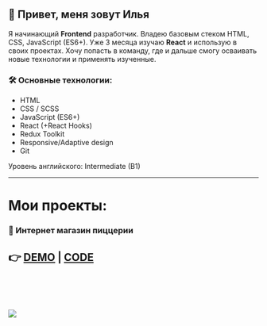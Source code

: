 ## 👋 Привет, меня зовут Илья

Я начинающий **Frontend** разработчик. Владею базовым стеком HTML, CSS, JavaScript (ES6+). Уже 3 месяца изучаю **React** и использую в своих проектах. Хочу попасть в команду, где и дальше смогу осваивать новые технологии и применять изученные.

### 🛠️ Основные технологии:
- HTML
- CSS / SCSS
- JavaScript (ES6+)
- React (+React Hooks)
- Redux Toolkit
- Responsive/Adaptive design
- Git

Уровень английского: Intermediate (B1)

---

# Мои проекты:
### 🍕 Интернет магазин пиццерии

👉 [DEMO](https://pizza-ilia-io.vercel.app/) | [CODE](https://github.com/ilia-io/pizza)
---

<br><br><br><br>
<a href="https://www.codewars.com/users/ilia-io"><img src="https://www.codewars.com/users/ilia-io/badges/large" /></a>



<!--
**ilia-io/ilia-io** is a ✨ _special_ ✨ repository because its `README.md` (this file) appears on your GitHub profile.

Here are some ideas to get you started:

- 🔭 I’m currently working on ...
- 🌱 I’m currently learning ...
- 👯 I’m looking to collaborate on ...
- 🤔 I’m looking for help with ...
- 💬 Ask me about ...
- 📫 How to reach me: ...
- 😄 Pronouns: ...
- ⚡ Fun fact: ...
-->
